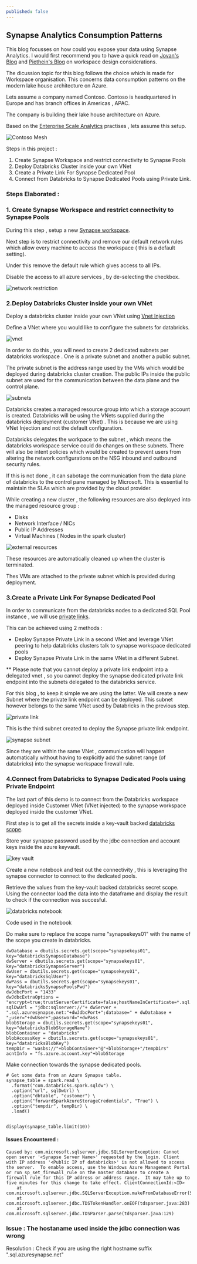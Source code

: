 ```yaml
---
published: false
---
```

## Synapse Analytics Consumption Patterns

This blog focusses on how could you expose your data using Synapse Analytics. I would first recommend you to have a quick read on [Jovan's Blog](https://techcommunity.microsoft.com/t5/azure-synapse-analytics-blog/the-best-practices-for-organizing-synapse-workspaces-and/ba-p/3002506) and [Piethein's Blog](https://towardsdatascience.com/best-practices-for-organizing-synapse-workspaces-977fe14b1fdb) on workspace design considerations.

The dicussion topic for this blog follows the choice which is made for Workspace organisation. This concerns data consumption patterns on the modern lake house architecture on Azure.

Lets assume a company named Contoso. Contoso is headquartered in Europe and has branch offices in Americas , APAC.

The company is building their lake house architecture on Azure. 

Based on the [Enterprise Scale Analytics](https://docs.microsoft.com/en-us/azure/cloud-adoption-framework/scenarios/data-management/) practises , lets assume this setup.


![Contoso Mesh](/images/contoso_data_mesh.png)


Steps in this project :

1. Create Synapse Workspace and restrict connectivity to Synapse Pools
2. Deploy Databricks Cluster inside your own VNet
3. Create a Private Link For Synapse Dedicated Pool
4. Connect from Databricks to Synapse Dedicated Pools using Private Link.


### Steps Elaborated :

### 1. Create Synapse Workspace and restrict connectivity to Synapse Pools

During this step , setup a new [Synapse workspace](https://docs.microsoft.com/en-us/azure/synapse-analytics/quickstart-create-workspace).

Next step is to restrict connectivity and remove our default network rules which allow every machine to access the workspace ( this is a default setting).

Under this remove the default rule which gives access to all IPs.

Disable the access to all azure services , by de-selecting the checkbox. 

![network restriction](/images/network_restriction.PNG)


### 2.Deploy Databricks Cluster inside your own VNet

Deploy a databricks cluster inside your own VNet using [Vnet Injection](https://docs.microsoft.com/en-us/azure/databricks/scenarios/quickstart-create-databricks-workspace-vnet-injection#:~:text=%20Create%20an%20Azure%20Databricks%20workspace%20%201,Networking%20%3E%20and%20apply%20the%20following...%20See%20More.)

Define a VNet where you would like to configure the subnets for databricks.

![vnet ](/images/vnet.png)

In order to do this , you will need to create 2 dedicated subnets per databricks workspace . One is a private subnet and another a public subnet. 

The private subnet is the address range used by the VMs which would be deployed during databricks cluster creation. The public IPs inside the public subnet are used for the communication between the data plane and the control plane.

![subnets](/images/subnets.PNG)

Databricks creates a managed resource group into which a storage account is created.  Databricks will be using the VNets supplied during the databricks deployment (customer VNet) . This is because we are using VNet Injection and not the default configuration. 

Databricks delegates the workpace to the subnet , which means the databricks workspace service could do changes on these subnets. There will also be intent policies which would be created to prevent users from altering the network configurations on the NSG inbound and outbound security rules.

If this is not done ,  it can sabotage the communication from the data plane of databricks to the control pane managed by Microsoft. This is essential to maintain the SLAs which are provided by the cloud provider.

While creating a new cluster , the following resources are also deployed into the managed resource group :

- Disks
- Network Interface  / NICs
- Public IP Addresses
- Virtual Machines ( Nodes in the spark cluster)

![external resources](/images/ext_resources.png)

These resources are automatically cleaned up when the cluster is terminated.

Thes VMs are attached to the private subnet which is provided during deployment. 

### 3.Create a Private Link For Synapse Dedicated Pool

In order to communicate from the databricks nodes to a dedicated SQL Pool instance , we will use [private links](https://docs.microsoft.com/en-us/azure/synapse-analytics/security/how-to-connect-to-workspace-with-private-links).

This can be achieved using 2 methods :

- Deploy Synapse Private Link in a second VNet and leverage VNet peering to help databricks clusters talk to synapse workspace dedicated pools
- Deploy Synapse Private Link in the same VNet in a different Subnet. 

** Please note that you cannot deploy a private link endpoint into a delegated vnet , so you cannot deploy the synapse dedicated private link endpoint into the subnets delegated to the databricks service.

For this blog , to keep it simple we are using the latter. We will create a new Subnet where the private link endpoint can be deployed. This subnet however belongs to the same VNet used by Databricks in the previous step.

![private link](/images/private_link.PNG)

This is the third subnet created to deploy the Synapse private link endpoint.

![synapse subnet](/images/synapse_subnet.PNG)

Since they are within the same VNet , communication will happen automatically without having to explicitly add the subnet range (of databricks) into the synapse workspace firewall rule.

### 4.Connect from Databricks to Synapse Dedicated Pools using Private Endpoint

The last part of this demo is to connect from the Databricks workspace deployed inside Customer VNet (VNet injected) to the synapse workspace deployed inside the customer VNet.

First step is to get all the secrets inside a key-vault backed [databricks scope](https://docs.microsoft.com/en-us/azure/databricks/security/secrets/secret-scopes#akv-ss). 

Store your synapse password used by the jdbc connection and account keys inside the azure keyvault.

![key vault](/images/keyvault.PNG)

Create a new notebook and test out the connectivity , this is leveraging the synapse connector to connect to the dedicated pools.

Retrieve the values from the key-vault backed databricks secret scope. Using the connector load the data into the dataframe and display the result to check if the connection was succesful.

![databricks notebook](/images/databricks_connect.PNG)

Code used in the notebook

Do make sure to replace the scope name "synapsekeys01" with the name of the scope you create in databricks.

```
dwDatabase = dbutils.secrets.get(scope="synapsekeys01", key="databricksSynapseDatabase")
dwServer = dbutils.secrets.get(scope="synapsekeys01", key="databricksSynapseServer")
dwUser = dbutils.secrets.get(scope="synapsekeys01", key="databricksSqlUser")
dwPass = dbutils.secrets.get(scope="synapsekeys01", key="databricksSynapsePoolsPwd")
dwJdbcPort = "1433"
dwJdbcExtraOptions = "encrypt=true;trustServerCertificate=false;hostNameInCertificate=*.sql.azuresynapse.net;loginTimeout=30;"
sqlDwUrl = "jdbc:sqlserver://"+ dwServer + ".sql.azuresynapse.net:"+dwJdbcPort+";database=" + dwDatabase + ";user="+dwUser+";password="+dwPass
blobStorage = dbutils.secrets.get(scope="synapsekeys01", key="databricksBlobStorageName")
blobContainer = "databricks"
blobAccessKey = dbutils.secrets.get(scope="synapsekeys01", key="databricksBlobKey")
tempDir = "wasbs://"+blobContainer+"@"+blobStorage+"/tempDirs"
acntInfo = "fs.azure.account.key"+blobStorage
```

Make connection towards the synapse dedicated pools.

```
# Get some data from an Azure Synapse table.
synapse_table = spark.read \
  .format("com.databricks.spark.sqldw") \
  .option("url", sqlDwUrl) \
  .option("dbtable", "customer") \
  .option("forwardSparkAzureStorageCredentials", "True") \
  .option("tempdir", tempDir) \
  .load()


display(synapse_table.limit(10))

```

#### Issues Encountered :

```
Caused by: com.microsoft.sqlserver.jdbc.SQLServerException: Cannot open server '<Synapse Server Name>' requested by the login. Client with IP address '<Public IP of databricks>' is not allowed to access the server.  To enable access, use the Windows Azure Management Portal or run sp_set_firewall_rule on the master database to create a firewall rule for this IP address or address range.  It may take up to five minutes for this change to take effect. ClientConnectionId:<ID>
	at com.microsoft.sqlserver.jdbc.SQLServerException.makeFromDatabaseError(SQLServerException.java:262)
	at com.microsoft.sqlserver.jdbc.TDSTokenHandler.onEOF(tdsparser.java:283)
	at com.microsoft.sqlserver.jdbc.TDSParser.parse(tdsparser.java:129)
```

### Issue : The hostaname used inside the jdbc connection was wrong 

Resolution : Check if you are using the right hostname suffix ".sql.azuresynapse.net"
